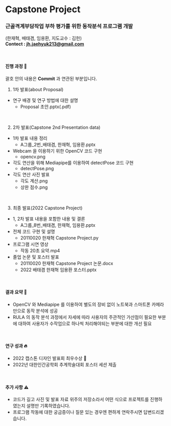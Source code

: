 # Capstone Project
### 근골격계부담작업 부하 평가를 위한 동작분석 프로그램 개발
(한재혁, 배태겸, 임용환, 지도교수 : 김헌)   
**Contect : jh.jaehyuk213@gmail.com**

</br>

#### 진행 과정 📆
괄호 안의 내용은 **Commit** 과 연관된 부분입니다.
1. 1차 발표(about Proposal)
* 연구 배경 및 연구 방법에 대한 설명
  - Proposal 초안.pptx(.pdf)

</br>

2. 2차 발표(Capstone 2nd Presentation data)
* 1차 발표 내용 정리
  - A그룹_2번_배태겸, 한재혁, 임용환.pptx   
* Webcam 을 이용하기 위한 OpenCV 코드 구현
  - opencv.png   
* 각도 연산을 위해 Mediapipe를 이용하여 detectPose 코드 구현
  - detectPose.png   
* 각도 연산 사진 발표
  - 각도 계산.png   
  - 상완 점수.png

</br>

3. 최종 발표(2022 Capstone Project)
* 1, 2차 발표 내용을 포함한 내용 및 결론
  - A그룹_8번_배태겸, 한재혁, 임용환.pptx   
* 전체 코드 구현 및 설명
  - 20110020 한재혁 Capstone Project.py   
* 프로그램 시연 영상
  - 작동 20초 요약.mp4   
* 졸업 논문 및 포스터 발표
  - 20110020 한재혁 Capstone Project 논문.docx   
  - 2022 배태겸 한재혁 임용환 포스터.pptx

</br>

#### 결과 요약 📝
* OpenCV 와 Mediapipe 를 이용하여 별도의 장비 없이 노트북과 스마트폰 카메라만으로 동작 분석에 성공
* RULA 의 동작 분석 과정에서 자세에 따라 사용자의 주관적인 가산점이 필요한 부분에 대하여 사용자가 수작업으로 하나씩 처리해야되는 부분에 대한 개선 필요

</br>

#### 연구 성과 🔥
* 2022 캡스톤 디자인 발표회 최우수상 🥇
* 2022년 대한인간공학회 추계학술대회 포스터 세션 제출

</br>

#### 추가 사항 ⚠️
* 코드가 길고 사진 및 발표 자료 위주의 저장소라서 어떤 식으로 프로젝트를 진행하였는지 설명만 기록하였습니다.
* 프로그램 작동에 대한 궁금증이나 질문 있는 경우엔 편하게 연락주시면 답변드리겠습니다.

